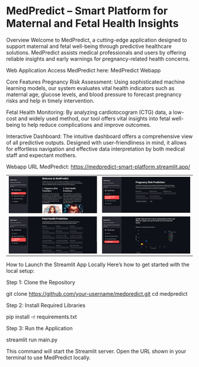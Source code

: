 <h1> MedPredict – Smart Platform for Maternal and Fetal Health Insights </h1>
Overview
Welcome to MedPredict, a cutting-edge application designed to support maternal and fetal well-being through predictive healthcare solutions. MedPredict assists medical professionals and users by offering reliable insights and early warnings for pregnancy-related health concerns.

Web Application
Access MedPredict here: MedPredict Webapp

Core Features
Pregnancy Risk Assessment: Using sophisticated machine learning models, our system evaluates vital health indicators such as maternal age, glucose levels, and blood pressure to forecast pregnancy risks and help in timely intervention.

Fetal Health Monitoring: By analyzing cardiotocogram (CTG) data, a low-cost and widely used method, our tool offers vital insights into fetal well-being to help reduce complications and improve outcomes.

Interactive Dashboard: The intuitive dashboard offers a comprehensive view of all predictive outputs. Designed with user-friendliness in mind, it allows for effortless navigation and effective data interpretation by both medical staff and expectant mothers.

Webapp URL
MedPredict: https://medpredict-smart-platform.streamlit.app/



<table>
  <tr>
    <td><img src="./graphics/About_us.png" alt="About Us" style="width:100%;"/></td>
    <td><img src="./graphics/Pregnancy_risk_Prediction.png" alt="Pregnancy Risk Prediction" style="width:100%;"/></td>
  </tr>
  <tr>
    <td><img src="./graphics/Fetal_Health.png" alt="Fetal Health" style="width:100%;"/></td>
    <td><img src="./graphics/Dashboard.png" alt="Dashboard" style="width:100%;"/></td>
  </tr>
</table>


How to Launch the Streamlit App Locally
Here’s how to get started with the local setup:

Step 1: Clone the Repository

git clone https://github.com/your-username/medpredict.git
cd medpredict

Step 2: Install Required Libraries

pip install -r requirements.txt

Step 3: Run the Application

streamlit run main.py

This command will start the Streamlit server. Open the URL shown in your terminal to use MedPredict locally.
